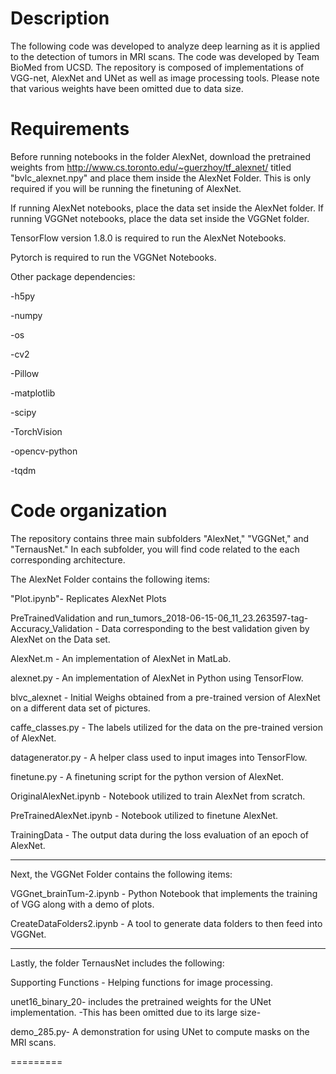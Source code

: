 Description
===========
The following code was developed to analyze deep learning as it is applied to the detection of tumors in MRI scans. 
The code was developed by Team BioMed from UCSD. 
The repository is composed of implementations of VGG-net, AlexNet and UNet as well as image processing tools. Please note that various weights have been omitted due to data size. 



Requirements
============

Before running notebooks in the folder AlexNet, download the pretrained weights from http://www.cs.toronto.edu/~guerzhoy/tf_alexnet/ titled "bvlc_alexnet.npy" and place them inside the AlexNet Folder. This is only required if you will be running the finetuning of AlexNet.

If running AlexNet notebooks, place the data set inside the AlexNet folder. If running VGGNet notebooks, place the data set inside the VGGNet folder. 

TensorFlow version 1.8.0 is required to run the AlexNet Notebooks. 

Pytorch is required to run the VGGNet Notebooks. 

Other package dependencies: 


-h5py

-numpy

-os

-cv2

-Pillow

-matplotlib

-scipy

-TorchVision

-opencv-python

-tqdm

Code organization
=================


The repository contains three main subfolders "AlexNet," "VGGNet,"  and "TernausNet." In each subfolder, you will find code related to the each corresponding architecture. 


The AlexNet Folder contains the following items: 

"Plot.ipynb"- Replicates AlexNet Plots

PreTrainedValidation and 
run_tumors_2018-06-15-06_11_23.263597-tag-Accuracy_Validation  - Data corresponding to the best validation given by AlexNet on the Data set.

AlexNet.m - An implementation of AlexNet in MatLab. 

alexnet.py -  An implementation of AlexNet in Python using TensorFlow.

blvc_alexnet - Initial Weighs obtained from a pre-trained version of AlexNet on a different data set of pictures. 

caffe_classes.py - The labels utilized for the data on the pre-trained version of AlexNet. 

datagenerator.py -  A helper class used to input images into TensorFlow. 

finetune.py - A finetuning script for the python version of AlexNet. 

OriginalAlexNet.ipynb - Notebook utilized to train AlexNet from scratch. 

PreTrainedAlexNet.ipynb - Notebook utilized to finetune AlexNet. 

TrainingData - The output data during the loss evaluation of an epoch of AlexNet. 


----------------------------------------------------------------------
Next, the VGGNet Folder contains the following items:

VGGnet_brainTum-2.ipynb - Python Notebook that implements the training of VGG along with a demo of plots. 

CreateDataFolders2.ipynb - A tool to generate data folders to then feed into VGGNet.

-----------------------------------------------------------------------
Lastly, the folder TernausNet includes the following: 

Supporting Functions - Helping functions for image processing.

unet16_binary_20- includes the pretrained weights for the UNet implementation. -This has been omitted due to its large size-

demo_285.py- A demonstration for using UNet to compute masks on the MRI scans.


=========

